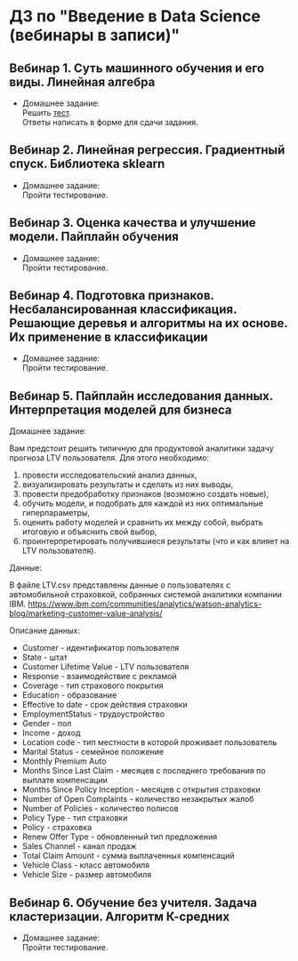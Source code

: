 # ДЗ по "Введение в Data Science (вебинары в записи)"

## Вебинар 1. Суть машинного обучения и его виды. Линейная алгебра
* Домашнее задание:  
Решить [тест](https://gbcdn.mrgcdn.ru/uploads/asset/5802477/attachment/9a3fee745457dd53ed24f6d42a62422d.pdf).  
Ответы написать в форме для сдачи задания.

##  Вебинар 2. Линейная регрессия. Градиентный спуск. Библиотека sklearn
* Домашнее задание:  
Пройти тестирование.

##  Вебинар 3. Оценка качества и улучшение модели. Пайплайн обучения
* Домашнее задание:  
Пройти тестирование.

##  Вебинар 4. Подготовка признаков. Несбалансированная классификация. Решающие деревья и алгоритмы на их основе. Их применение в классификации
* Домашнее задание:  
Пройти тестирование.

##  Вебинар 5. Пайплайн исследования данных. Интерпретация моделей для бизнеса
Домашнее задание:  

Вам предстоит решить типичную для продуктовой аналитики задачу прогноза LTV пользователя. Для этого необходимо:  
1) провести исследовательский анализ данных,
2) визуализировать результаты и сделать из них выводы,
3) провести предобработку признаков (возможно создать новые),
4) обучить модели, и подобрать для каждой из них оптимальные гиперпараметры,
5) оценить работу моделей и сравнить их между собой, выбрать итоговую и объяснить свой выбор,
6) проинтерпретировать получившиеся результаты (что и как влияет на LTV пользователя).  

Данные:  

В файле LTV.csv представлены данные о пользователях с автомобильной страховкой, собранных системой аналитики компании IBM. https://www.ibm.com/communities/analytics/watson-analytics-blog/marketing-customer-value-analysis/

Описание данных:  
- Customer - идентификатор пользователя
- State - штат
- Customer Lifetime Value - LTV пользователя
- Response - взаимодействие с рекламой
- Coverage - тип страхового покрытия
- Education - образование
- Effective to date - срок действия страховки
- EmploymentStatus - трудоустройство
- Gender - пол
- Income - доход
- Location code - тип местности в которой проживает пользователь
- Marital Status - семейное положение
- Monthly Premium Auto
- Months Since Last Claim - месяцев с последнего требования по выплате компенсации
- Months Since Policy Inception - месяцев с открытия страховки
- Number of Open Complaints - количество незакрытых жалоб
- Number of Policies - количество полисов
- Policy Type - тип страховки
- Policy - страховка
- Renew Offer Type - обновленный тип предложения
- Sales Channel - канал продаж
- Total Claim Amount - сумма выплаченных компенсаций
- Vehicle Class - класс автомобиля
- Vehicle Size - размер автомобиля

##  Вебинар 6. Обучение без учителя. Задача кластеризации. Алгоритм К-средних
* Домашнее задание:  
Пройти тестирование.